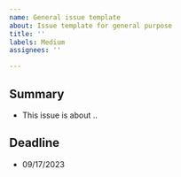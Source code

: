 ```yaml
---
name: General issue template
about: Issue template for general purpose
title: ''
labels: Medium
assignees: ''

---
```


## Summary
- This issue is about ..

## Deadline
- 09/17/2023
